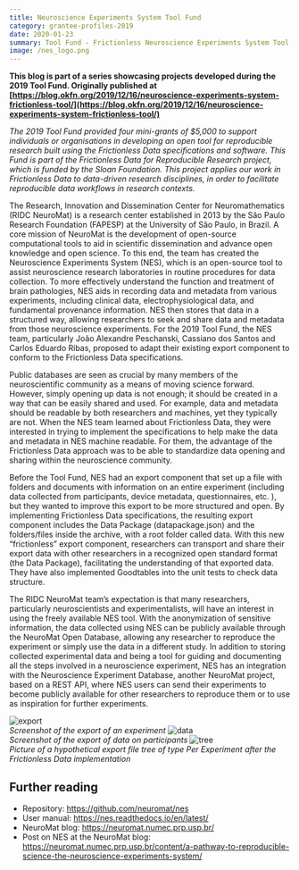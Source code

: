 ```yaml
---
title: Neuroscience Experiments System Tool Fund
category: grantee-profiles-2019
date: 2020-01-23
summary: Tool Fund - Frictionless Neuroscience Experiments System Tool
image: /nes_logo.png
---
```


**This blog is part of a series showcasing projects developed during the 2019 Tool Fund. Originally published at [https://blog.okfn.org/2019/12/16/neuroscience-experiments-system-frictionless-tool/](https://blog.okfn.org/2019/12/16/neuroscience-experiments-system-frictionless-tool/)**

*The 2019 Tool Fund provided four mini-grants of $5,000 to support individuals or organisations in developing an open tool for reproducible research built using the Frictionless Data specifications and software. This Fund is part of the Frictionless Data for Reproducible Research project, which is funded by the Sloan Foundation. This project applies our work in Frictionless Data to data-driven research disciplines, in order to facilitate reproducible data workflows in research contexts.*

The Research, Innovation and Dissemination Center for Neuromathematics (RIDC NeuroMat) is a research center established in 2013 by the São Paulo Research Foundation (FAPESP) at the University of São Paulo, in Brazil. A core mission of NeuroMat is the development of open-source computational tools to aid in scientific dissemination and advance open knowledge and open science. To this end, the team has created the Neuroscience Experiments System (NES), which is an open-source tool to assist neuroscience research laboratories in routine procedures for data collection. To more effectively understand the function and treatment of brain pathologies, NES aids in recording data and metadata from various experiments, including clinical data, electrophysiological data, and fundamental provenance information. NES then stores that data in a structured way, allowing researchers to seek and share data and metadata from those neuroscience experiments.  For the 2019 Tool Fund, the NES team, particularly João Alexandre Peschanski, Cassiano dos Santos and Carlos Eduardo Ribas, proposed to adapt their existing export component to conform to the Frictionless Data specifications.

Public databases are seen as crucial by many members of the neuroscientific community as a means of moving science forward. However, simply opening up data is not enough; it should be created in a way that can be easily shared and used. For example, data and metadata should be readable by both researchers and machines, yet they typically are not. When the NES team learned about Frictionless Data, they were interested in trying to implement the specifications to help make the data and metadata in NES machine readable.  For them, the advantage of the Frictionless Data approach was to be able to standardize data opening and sharing within the neuroscience community.

Before the Tool Fund, NES had an export component that set up a file with folders and documents with information on an entire experiment (including data collected from participants, device metadata, questionnaires, etc. ), but they wanted to improve this export to be more structured and open. By implementing Frictionless Data specifications, the resulting export component includes the Data Package (datapackage.json) and the folders/files inside the archive, with a root folder called data. With this new “frictionless” export component, researchers can transport and share their export data with other researchers in a recognized open standard format (the Data Package), facilitating the understanding of that exported data. They have also implemented Goodtables into the unit tests to check data structure.

The RIDC NeuroMat team’s expectation is that many researchers,  particularly neuroscientists and experimentalists, will have an interest in using the freely available NES tool. With the anonymization of sensitive information, the data collected using NES can be publicly available through the NeuroMat Open Database, allowing any researcher to reproduce the experiment or simply use the data in a different study. In addition to storing collected experimental data and being a tool for guiding and documenting all the steps involved in a neuroscience experiment, NES has an integration with the Neuroscience Experiment Database, another NeuroMat project, based on a REST API, where NES users can send their experiments to become publicly available for other researchers to reproduce them or to use as inspiration for further experiments.

![export](./nes1.png) <br/> *Screenshot of the export of an experiment*
![data](./nes2.png) <br/> *Screenshot of the export of data on participants*
![tree](./tree.png) <br/> *Picture of a hypothetical export file tree of type Per Experiment after the Frictionless Data implementation*

## Further reading

* Repository: https://github.com/neuromat/nes
* User manual: https://nes.readthedocs.io/en/latest/
* NeuroMat blog: https://neuromat.numec.prp.usp.br/
* Post on NES at the NeuroMat blog: https://neuromat.numec.prp.usp.br/content/a-pathway-to-reproducible-science-the-neuroscience-experiments-system/
